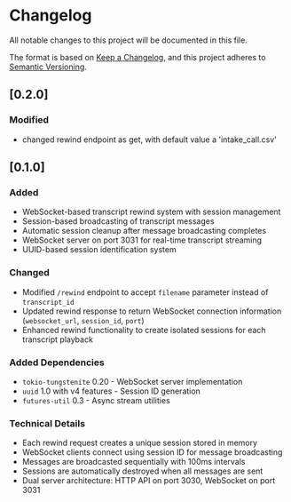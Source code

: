 # Changelog

All notable changes to this project will be documented in this file.

The format is based on [Keep a Changelog](https://keepachangelog.com/en/1.0.0/),
and this project adheres to [Semantic Versioning](https://semver.org/spec/v2.0.0.html).

## [0.2.0]

### Modified
- changed rewind endpoint as get, with default value a 'intake_call.csv'


## [0.1.0]

### Added
- WebSocket-based transcript rewind system with session management
- Session-based broadcasting of transcript messages
- Automatic session cleanup after message broadcasting completes
- WebSocket server on port 3031 for real-time transcript streaming
- UUID-based session identification system

### Changed
- Modified `/rewind` endpoint to accept `filename` parameter instead of `transcript_id`
- Updated rewind response to return WebSocket connection information (`websocket_url`, `session_id`, `port`)
- Enhanced rewind functionality to create isolated sessions for each transcript playback

### Added Dependencies
- `tokio-tungstenite` 0.20 - WebSocket server implementation
- `uuid` 1.0 with v4 features - Session ID generation
- `futures-util` 0.3 - Async stream utilities

### Technical Details
- Each rewind request creates a unique session stored in memory
- WebSocket clients connect using session ID for message broadcasting
- Messages are broadcasted sequentially with 100ms intervals
- Sessions are automatically destroyed when all messages are sent
- Dual server architecture: HTTP API on port 3030, WebSocket on port 3031